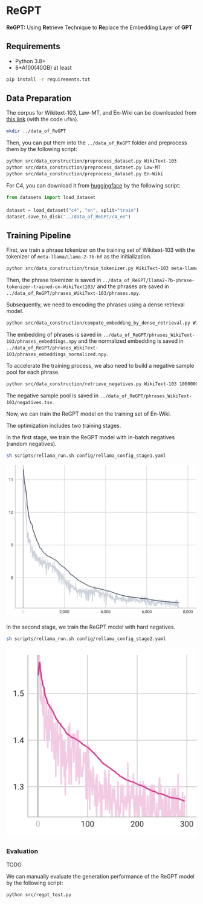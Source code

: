 ReGPT
===
**ReGPT:** Using **Re**trieve Technique to **Re**place the Embedding Layer of **GPT**

## Requirements
- Python 3.8+
- 8*A100(40GB) at least

```bash
pip install -r requirements.txt
```

## Data Preparation
The corpus for Wikitext-103, Law-MT, and En-Wiki can be downloaded from [this link](https://pan.baidu.com/s/13JmmAZPN_5jLkSbS-V51rg) (with the code `ufhn`). 
```bash
mkdir ../data_of_ReGPT
```
Then, you can put them into the `../data_of_ReGPT` folder and preprocess them by the following script:
```bash
python src/data_construction/preprocess_dataset.py WikiText-103
python src/data_construction/preprocess_dataset.py Law-MT
python src/data_construction/preprocess_dataset.py En-Wiki 
```


For C4, you can download it from [huggingface](https://huggingface.co/datasets/c4) by the following script:
```python
from datasets import load_dataset

dataset = load_dataset("c4", "en", split="train")
dataset.save_to_disk("../data_of_ReGPT/c4_en")
```



## Training Pipeline
<!-- pipeline: training phrase tokenizer-->
First, we train a phrase tokenizer on the training set of Wikitext-103 with the tokenizer of `meta-llama/Llama-2-7b-hf` as the initialization. 
```bash
python src/data_construction/train_tokenizer.py WikiText-103 meta-llama/Llama-2-7b-hf 1000000
```

Then, the phrase tokenizer is saved in `../data_of_ReGPT/llama2-7b-phrase-tokenizer-trained-on-WikiText103/` and the phrases are saved in `../data_of_ReGPT/phrases_WikiText-103/phrases.npy`.

<!-- pipeline: encoding phrases-->
Subsequently, we need to encoding the phrases using a dense retrieval model.
```bash
python src/data_construction/compute_embedding_by_dense_retrieval.py WikiText-103 facebook/contriever
```
The embedding of phrases is saved in `../data_of_ReGPT/phrases_WikiText-103/phrases_embeddings.npy` and the normalized embedding is saved in `../data_of_ReGPT/phrases_WikiText-103/phrases_embeddings_normalized.npy`.

To accelerate the training process, we also need to build a negative sample pool for each phrase. 
```bash
python src/data_construction/retrieve_negatives.py WikiText-103 1000000 101
```
The negative sample pool is saved in `../data_of_ReGPT/phrases_WikiText-103/negatives.tsv`.

Now, we can train the ReGPT model on the training set of En-Wiki.


The optimization includes two training stages.

In the first stage, we train the ReGPT model with in-batch negatives (random negatives). 
```bash
sh scripts/rellama_run.sh config/rellama_config_stage1.yaml
```

<!-- add picture of loss -->
![stage1TrainingLoss](pics/stage1.png)


In the second stage, we train the ReGPT model with hard negatives. 
```bash
sh scripts/rellama_run.sh config/rellama_config_stage2.yaml
```
<!-- add picture of loss -->
![stage2TrainingLoss](pics/stage2.png)


### Evaluation
TODO

We can manually evaluate the generation performance of the ReGPT model by the following script:
```bash
python src/regpt_test.py
```




